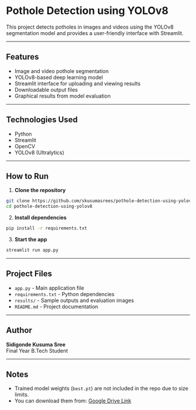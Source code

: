 
# Pothole Detection using YOLOv8

This project detects potholes in images and videos using the YOLOv8 segmentation model and provides a user-friendly interface with Streamlit.

---

## Features

- Image and video pothole segmentation
- YOLOv8-based deep learning model
- Streamlit interface for uploading and viewing results
- Downloadable output files
- Graphical results from model evaluation

---

## Technologies Used

- Python
- Streamlit
- OpenCV
- YOLOv8 (Ultralytics)

---

## How to Run

1. **Clone the repository**
```bash
git clone https://github.com/skusumasrees/pothole-detection-using-yolov8.git
cd pothole-detection-using-yolov8
```

2. **Install dependencies**
```bash
pip install -r requirements.txt
```

3. **Start the app**
```bash
streamlit run app.py
```

---

## Project Files

- `app.py` - Main application file
- `requirements.txt` - Python dependencies
- `results/` - Sample outputs and evaluation images
- `README.md` - Project documentation

---

## Author

**Sidigonde Kusuma Sree**  
Final Year B.Tech Student

---

## Notes

- Trained model weights (`best.pt`) are not included in the repo due to size limits.
- You can download them from: [Google Drive Link](https://drive.google.com/file/d/1jr64BtNzfEeTR81f9BahV3VySBleYGwB/view?usp=drive_link)

